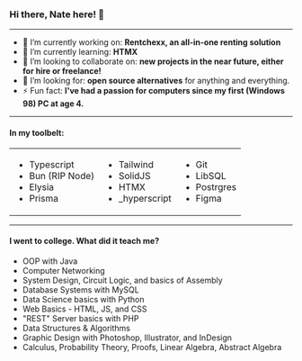 ### Hi there, Nate here! 👋

---

- 🔭 I’m currently working on: **Rentchexx, an all-in-one renting solution**
- 🌱 I’m currently learning: **HTMX**
- 👯 I’m looking to collaborate on: **new projects in the near future, either for hire or freelance!**
- 🤔 I’m looking for: **open source alternatives** for anything and everything.
- ⚡ Fun fact: **I've had a passion for computers since my first (Windows 98) PC at age 4.**

---

#### In my toolbelt:

|  |   |  |
| - | - | - |
| <ul><li>Typescript</li><li>Bun (RIP Node)</li><li>Elysia</li><li>Prisma</li></ul> | <ul><li>Tailwind</li><li>SolidJS</li><li>HTMX</li><li>_hyperscript</li></ul> | <ul><li>Git</li><li>LibSQL</li><li>Postrgres</li><li>Figma</li></ul> |
<!--
- Typescript
- Bun (RIP Node)
- Elysia
- Prisma
- Tailwind
- SolidJS
- HTMX
- _hyperscript
- Git
- LibSQL
- Postrgres
- Figma
- Photopea
-->
---

#### I went to college. What did it teach me?
- OOP with Java
- Computer Networking
- System Design, Circuit Logic, and basics of Assembly
- Database Systems with MySQL
- Data Science basics with Python
- Web Basics - HTML, JS, and CSS
- "REST" Server basics with PHP
- Data Structures & Algorithms
- Graphic Design with Photoshop, Illustrator, and InDesign
- Calculus, Probability Theory, Proofs, Linear Algebra, Abstract Algebra
